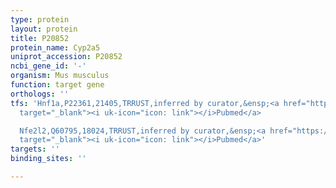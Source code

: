 ```yaml
---
type: protein
layout: protein
title: P20852
protein_name: Cyp2a5
uniprot_accession: P20852
ncbi_gene_id: '-'
organism: Mus musculus
function: target gene
orthologs: ''
tfs: 'Hnf1a,P22361,21405,TRRUST,inferred by curator,&ensp;<a href="https://www.ncbi.nlm.nih.gov/pubmed/?term=14599559%5Buid%5D+OR+29087512%5Buid%5D"
  target="_blank"><i uk-icon="icon: link"></i>Pubmed</a>

  Nfe2l2,Q60795,18024,TRRUST,inferred by curator,&ensp;<a href="https://www.ncbi.nlm.nih.gov/pubmed/?term=20887713%5Buid%5D+OR+20402460%5Buid%5D+OR+22859313%5Buid%5D+OR+22497566%5Buid%5D+OR+17303623%5Buid%5D+OR+29087512%5Buid%5D"
  target="_blank"><i uk-icon="icon: link"></i>Pubmed</a>'
targets: ''
binding_sites: ''

---
```

